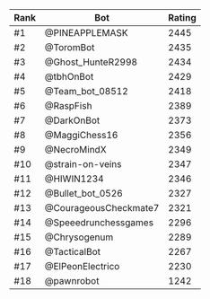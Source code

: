Rank|Bot|Rating
---|---|---
#1|@PINEAPPLEMASK|2445
#2|@ToromBot|2435
#3|@Ghost_HunteR2998|2434
#4|@tbhOnBot|2429
#5|@Team_bot_08512|2418
#6|@RaspFish|2389
#7|@DarkOnBot|2373
#8|@MaggiChess16|2356
#9|@NecroMindX|2349
#10|@strain-on-veins|2347
#11|@HIWIN1234|2346
#12|@Bullet_bot_0526|2327
#13|@CourageousCheckmate7|2321
#14|@Speeedrunchessgames|2296
#15|@Chrysogenum|2289
#16|@TacticalBot|2267
#17|@ElPeonElectrico|2230
#18|@pawnrobot|1242
